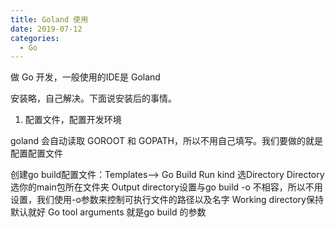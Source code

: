 ```yaml
---
title: Goland 使用
date: 2019-07-12
categories:
  - Go
---
```


做 Go 开发，一般使用的IDE是 Goland

安装略，自己解决。下面说安装后的事情。

1. 配置文件，配置开发环境

goland 会自动读取 GOROOT 和 GOPATH，所以不用自己填写。我们要做的就是配置配置文件

创建go build配置文件：Templates--> Go Build
Run kind 选Directory
Directory 选你的main包所在文件夹
Output directory设置与go build -o 不相容，所以不用设置，我们使用-o参数来控制可执行文件的路径以及名字
Working directory保持默认就好
Go tool arguments 就是go build 的参数